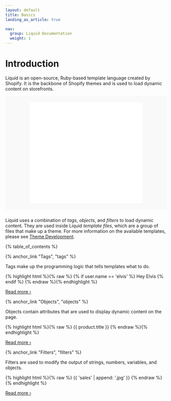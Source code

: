 ```yaml
---
layout: default
title: Basics
landing_as_article: true

nav:
  group: Liquid Documentation
  weight: 1
---
```



# Introduction

Liquid is an open-source, Ruby-based template language created by Shopify. It is the backbone of Shopify themes and is used to load dynamic content on storefronts.  

<iframe width="560" height="315" src="//www.youtube.com/embed/tZLTExLukSg" frameborder="0" allowfullscreen style="margin: 0 auto 24px auto; width: 70%; display: block; padding: 20px 15%; background: #f9f9f9;"></iframe>

Liquid uses a combination of _tags_, _objects_, and _filters_ to load dynamic content. They are used inside Liquid _template files_, which are a group of files that make up a theme. For more information on the available templates, please see <a href="/themes/theme-development/templates/">Theme Development</a>. 

{% table_of_contents %}

{% anchor_link "Tags", "tags" %}

Tags make up the programming logic that tells templates what to do.

{% highlight html %}{% raw %}
{% if user.name == 'elvis' %}
  Hey Elvis
{% endif %}
{% endraw %}{% endhighlight %}

<p class="tr">
<a class="themes-article-cta" href="/themes/liquid-documentation/tags">Read more &rsaquo;</a>
</p>



    






{% anchor_link "Objects", "objects" %}

Objects contain attributes that are used to display dynamic content on the page. 

{% highlight html %}{% raw %}
{{ product.title }} <!-- Output: Awesome T-Shirt-->
{% endraw %}{% endhighlight %}


<p class="tr">
<a class="themes-article-cta" href="/themes/liquid-documentation/objects">Read more &rsaquo;</a>
</p>








{% anchor_link "Filters", "filters" %}

Filters are used to modify the output of strings, numbers, variables, and objects. 

{% highlight html %}{% raw %}
{{ 'sales' | append: '.jpg' }} <!-- Output: sales.jpg -->
{% endraw %}{% endhighlight %}
<p class="tr">
<a class="themes-article-cta" href="/themes/liquid-documentation/filters">Read more &rsaquo;</a>
</p>